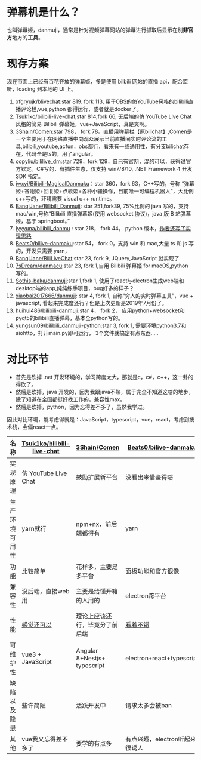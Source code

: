 # 弹幕机是什么？

也叫弹幕姬，danmuji，通常是针对视频弹幕网站的弹幕进行抓取后显示在别**非官方**地方的**工具**。

# 现存方案

现在市面上已经有百花齐放的弹幕姬，多是使用 bilbili 网站的直播 api，配合监听，loading 到本地的 UI 上。
1. [xfgryujk/blivechat](https://github.com/xfgryujk/blivechat):star 819. fork 113, 用于OBS的仿YouTube风格的bilibili直播评论栏,vue,python 都得运行，或者就是docker了。
1. [Tsuk1ko/bilibili-live-chat](https://github.com/Tsuk1ko/bilibili-live-chat),star 814,fork 66, 无后端的仿 YouTube Live Chat 风格的简易 Bilibili 弹幕姬，vue+JavaScript，真是爽啊。
1. [3Shain/Comen](https://github.com/3Shain/Comen):star 798， fork 78。直播用弹幕栏【原bilichat】,Comen是一个主要用于在网络直播中向观众展示当前直播间实时评论流的工具,bilibili,youtube,acfun，obs都行，看来有一些通用性，有分支bilichat存在，代码全是ts的，用了angular。
1. [copyliu/bililive_dm](https://github.com/copyliu/bililive_dm/):star 729，fork 129，[自己有官网](https://www.danmuji.org/)，混的可以，获得过官方钦定。C#写的，有插件生态，仅支持 win7/8/10, .NET Framework 4 开发 SDK 指定。
1. [iwxyi/Bilibili-MagicalDanmaku](https://github.com/iwxyi/Bilibili-MagicalDanmaku)：star 360，fork 63，C++写的，号称 “弹幕姬+答谢姬+回复姬+点歌姬+各种小骚操作，目前唯一可编程机器人”，大比例 c++写的，环境需要 visual c++ runtime。
1. [BanqiJane/Bilibili_Danmuji](https://github.com/BanqiJane/Bilibili_Danmuji): star 251,fork39, 75%比例的 java 写的，支持 mac/win,号称“Bilibili 直播弹幕姬(使用 websocket 协议)，java 版 B 站弹幕姬，基于 springboot。”
1. [lyyyuna/bilibili_danmu](https://github.com/lyyyuna/bilibili_danmu) : star 218， fork 44， python 版本，[作者还写了实现思路](https://www.lyyyuna.com/2016/03/14/bilibili-danmu01/)
1. [Beats0/bilive-danmaku](https://github.com/Beats0/bilive-danmaku):star 54， fork 0，支持 win 和 mac,大量 ts 和 js 写的，开发只需要 yarn，
1. [BanqiJane/BiliLiveChat](https://github.com/BanqiJane/BiliLiveChat):star 23, fork 9, JQuery,JavaScript 就实现了
1. [7sDream/danmacu](https://github.com/7sDream/danmacu):star 23, fork 1,自用 Bilibili 弹幕姬 for macOS,python 写的。 
1. [Sothis-baka/danmuji](https://github.com/Sothis-baka/danmuji):star 1,fork 1, 使用了react与electron生成web端和desktop端的app,纯纯练手项目，bug好多的样子？
1. [xiaobai2017666/danmuji](https://github.com/xiaobai2017666/danmuji): star 4, fork 1, 自称“穷人的实时弹幕工具”，vue + javascript, 看起来完成度还行？但是上次更新是2019年7月份了。
1. [huihui486/bilibili-danmuji](https://github.com/huihui486/bilibili-danmuji):star 4， fork 2， 应用python+websocket和pyqt5的bilibili直播弹幕，基本全python写的。
1. [yungsun09/bilibili_danmuji-python](https://github.com/yungsun09/bilibili_danmuji-python):star 3, fork 1, 需要环境python3.7和aiohttp，打开main.py即可运行， 3个文件就搞定有点东西.....

# 对比环节
- 首先是砍掉 .net 开发环境的，学习跨度太大，那就是c，c#，c++，这一卦的得砍了。
- 然后是砍掉，java 开发的，因为我跟java不熟，属于完全不知道这啥的地步，除了知道在全国都挺好找工作的，兼容性max。
- 然后是砍掉，python，因为忘得差不多了，虽然我学过。

因此对比环境，能考虑得就是：JavaScript，typescript，vue，react，考虑到技术栈，会偏react一点。

|名称|[Tsuk1ko/bilibili-live-chat](https://github.com/Tsuk1ko/bilibili-live-chat)|[3Shain/Comen](https://github.com/3Shain/Comen)|[Beats0/bilive-danmaku](https://github.com/Beats0/bilive-danmaku)|[BanqiJane/BiliLiveChat](https://github.com/BanqiJane/BiliLiveChat)|[Sothis-baka/danmuji](https://github.com/Sothis-baka/danmuji)|[xiaobai2017666/danmuji](https://github.com/xiaobai2017666/danmuji)|
|---|---|---|---|---|---|---|
|实现原理|仿 YouTube Live Chat |鼓励扩展新平台|没看出来借鉴得啥|JQ还能干这个？|看package.json好少，基本就是原生搞的|没看出来|
|生产环境可用性|yarn就行|npm+nx，前后端都得有|yarn |有种不感相信的可行性|npm|npm|
|功能|比较简单|花样多，主要是多平台|面板功能和官方很像|简单|简单|最有产品思维的一个
|兼容性|没后端，直接web用|主要是给懂开箱的人用的|electron跨平台|index.html 打开就行|electron|electron|
|性能|[感觉还可以](https://blc.lolicon.app/)|理论上应该还行，毕竟分了前后端|[看着不错](https://www.bilibili.com/video/av328551804)|[看着有点慢](https://banqijane.github.io/BiliLiveChat/)|[看着还行](https://www.bilibili.com/video/BV1Xq4y1S7co/)| 看着还可以|
|可维护性|vue3 + JavaScript|Angular 8+Nestjs+ typescript|electron+react+typescript|jQeury|electron+react+JavaScript|electron+vue+JavaScript|
|缺陷以及隐患|些许简陋|活跃开发中|请求太多会被ban|对jQuery属于又怕又爱，典型的太好用导致烂大街需要不停的筛选教程。|有些bug| 作者不会再更新的样子|
|其他| vue我又忘得差不多了|要学的有点多|有点兴趣，electron听起来很诱人|好奇|electron+1|electron+1，vue+1|


